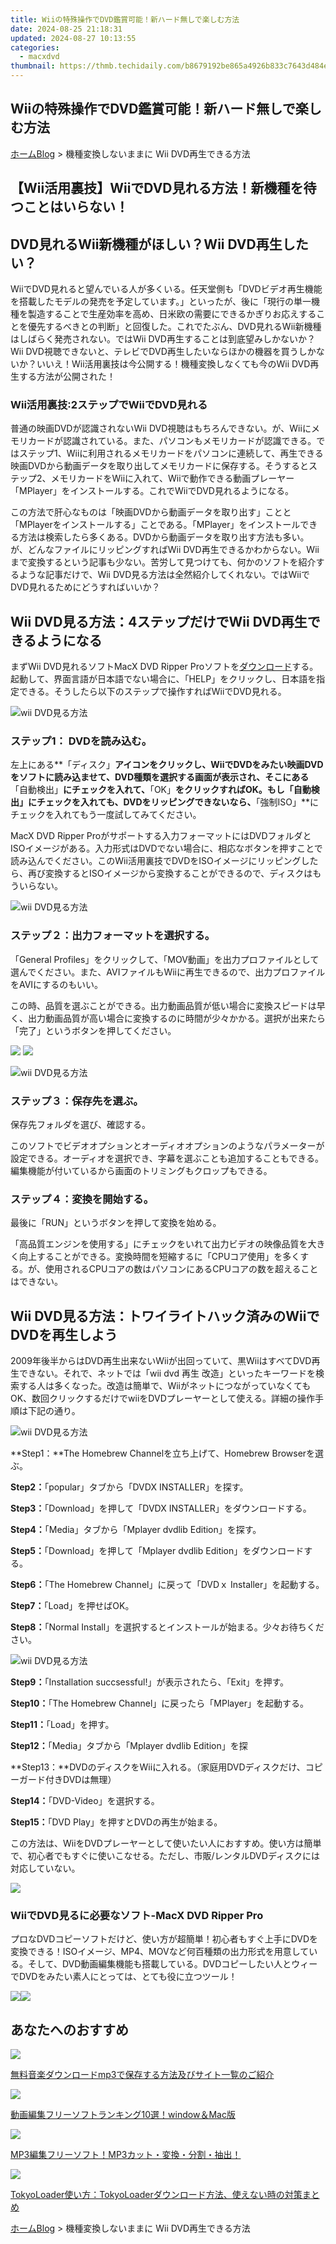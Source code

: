 ```yaml
---
title: Wiiの特殊操作でDVD鑑賞可能！新ハード無しで楽しむ方法
date: 2024-08-25 21:18:31
updated: 2024-08-27 10:13:55
categories:
  - macxdvd
thumbnail: https://thmb.techidaily.com/b8679192be865a4926b833c7643d484e4a5289f4dc9b662f4833af51354f1cda.jpg
---
```


## Wiiの特殊操作でDVD鑑賞可能！新ハード無しで楽しむ方法

[ホーム](https://tools.techidaily.com/macxdvd/products/)[Blog](https://tools.techidaily.com/macxdvd/products/) \> 機種変換しないままに Wii DVD再生できる方法

## 【Wii活用裏技】WiiでDVD見れる方法！新機種を待つことはいらない！

## DVD見れるWii新機種がほしい？Wii DVD再生したい？

WiiでDVD見れると望んでいる人が多くいる。任天堂側も「DVDビデオ再生機能を搭載したモデルの発売を予定しています。」といったが、後に「現行の単一機種を製造することで生産効率を高め、日米欧の需要にできるかぎりお応えすることを優先するべきとの判断」と回復した。これでたぶん、DVD見れるWii新機種はしばらく発売されない。ではWii DVD再生することは到底望みしかないか？Wii DVD視聴できないと、テレビでDVD再生したいならほかの機器を買うしかないか？いいえ！Wii活用裏技は今公開する！機種変換しなくても今のWii DVD再生する方法が公開された！

### Wii活用裏技:2ステップでWiiでDVD見れる

普通の映画DVDが認識されないWii DVD視聴はもちろんできない。が、Wiiにメモリカードが認識されている。また、パソコンもメモリカードが認識できる。ではステップ1、Wiiに利用されるメモリカードをパソコンに連続して、再生できる映画DVDから動画データを取り出してメモリカードに保存する。そうするとステップ2、メモリカードをWiiに入れて、Wiiで動作できる動画プレーヤー「MPlayer」をインストールする。これでWiiでDVD見れるようになる。

この方法で肝心なものは「映画DVDから動画データを取り出す」ことと「MPlayerをインストールする」ことである。「MPlayer」をインストールできる方法は検索したら多くある。DVDから動画データを取り出す方法も多い。が、どんなファイルにリッピングすればWii DVD再生できるかわからない。Wiiまで変換するという記事も少ない。苦労して見つけても、何かのソフトを紹介するような記事だけで、Wii DVD見る方法は全然紹介してくれない。ではWiiでDVD見れるためにどうすればいいか？



## Wii DVD見る方法：4ステップだけでWii DVD再生できるようになる

まずWii DVD見れるソフトMacX DVD Ripper Proソフトを[ダウンロード](https://tools.techidaily.com/macxdvd/products/)する。起動して、界面言語が日本語でない場合に、「HELP」をクリックし、日本語を指定できる。そうしたら以下のステップで操作すればWiiでDVD見れる。

![wii DVD見る方法](https://www.macxdvd.com/blog/img/how-to-play-dvd-on-wii-052901.jpg) 

### ステップ1： DVDを読み込む。

左上にある**「ディスク」**アイコンをクリックし、WiiでDVDをみたい映画DVDをソフトに読み込ませて、DVD種類を選択する画面が表示され、そこにある**「自動検出」**にチェックを入れて、**「OK」**をクリックすればOK。もし「自動検出」にチェックを入れても、DVDをリッピングできないなら、**「強制ISO」**にチェックを入れてもう一度試してみてください。

MacX DVD Ripper Proがサポートする入力フォーマットにはDVDフォルダとISOイメージがある。入力形式はDVDでない場合に、相応なボタンを押すことで読み込んでください。このWii活用裏技でDVDをISOイメージにリッピングしたら、再び変換するとISOイメージから変換することができるので、ディスクはもういらない。



![wii DVD見る方法](https://www.macxdvd.com/blog/img/drp-zld-0118-01.jpg) 

### ステップ２：出力フォーマットを選択する。

「General Profiles」をクリックして、「MOV動画」を出力プロファイルとして選んでください。また、AVIファイルもWiiに再生できるので、出力プロファイルをAVIにするのもいい。

この時、品質を選ぶことができる。出力動画品質が低い場合に変換スピードは早く、出力動画品質が高い場合に変換するのに時間が少々かかる。選択が出来たら「完了」というボタンを押してください。

  
[![](https://www.macxdvd.com/blog/new-fourteen/mpro.png)](https://tools.techidaily.com/macxdvd/products/) [![](https://www.macxdvd.com/blog/new-fourteen/wpro.png)](https://tools.techidaily.com/macxdvd/products/) 



![wii DVD見る方法](https://www.macxdvd.com/blog/img/drp-zld-0806-04.jpg) 

### ステップ３：保存先を選ぶ。

保存先フォルダを選び、確認する。

このソフトでビデオオプションとオーディオオプションのようなパラメーターが設定できる。オーディオを選択でき、字幕を選ぶことも追加することもできる。編集機能が付いているから画面のトリミングもクロップもできる。

### ステップ４：変換を開始する。

最後に「RUN」というボタンを押して変換を始める。

「高品質エンジンを使用する」にチェックをいれて出力ビデオの映像品質を大きく向上することができる。変換時間を短縮するに「CPUコア使用」を多くする。が、使用されるCPUコアの数はパソコンにあるCPUコアの数を超えることはできない。



## Wii DVD見る方法：トワイライトハック済みのWiiでDVDを再生しよう

2009年後半からはDVD再生出来ないWiiが出回っていて、黒WiiはすべてDVD再生できない。それで、ネットでは「wii dvd 再生 改造」といったキーワードを検索する人は多くなった。改造は簡単で、WiiがネットにつながっていなくてもOK、数回クリックするだけでwiiをDVDプレーヤーとして使える。詳細の操作手順は下記の通り。

![wii DVD見る方法](https://www.macxdvd.com/blog/img/play-dvd-on-wii-0529-01.jpg) 

**Step1：**The Homebrew Channelを立ち上げて、Homebrew Browserを選ぶ。

**Step2：**「popular」タブから「DVDX INSTALLER」を探す。

**Step3：**「Download」を押して「DVDX INSTALLER」をダウンロードする。

**Step4：**「Media」タブから「Mplayer dvdlib Edition」を探す。

**Step5：**「Download」を押して「Mplayer dvdlib Edition」をダウンロードする。

**Step6：**「The Homebrew Channel」に戻って「DVDｘ Installer」を起動する。

**Step7：**「Load」を押せばOK。

**Step8：**「Normal Install」を選択するとインストールが始まる。少々お待ちください。



![wii DVD見る方法](https://www.macxdvd.com/blog/img/play-dvd-on-wii-0529-02.jpg) 

**Step9：**「Installation succsessful!」が表示されたら、「Exit」を押す。

**Step10：**「The Homebrew Channel」に戻ったら「MPlayer」を起動する。

**Step11：**「Load」を押す。

**Step12：**「Media」タブから「Mplayer dvdlib Edition」を探

**Step13：**DVDのディスクをWiiに入れる。（家庭用DVDディスクだけ、コピーガード付きDVDは無理）

**Step14：**「DVD-Video」を選択する。

**Step15：**「DVD Play」を押すとDVDの再生が始まる。

この方法は、WiiをDVDプレーヤーとして使いたい人におすすめ。使い方は簡単で、初心者でもすぐに使いこなせる。ただし、市販/レンタルDVDディスクには対応していない。



![](https://www.macxdvd.com/blog/../seoimage/dvd-ripperu.png) 

###  WiiでDVD見るに必要なソフト-MacX DVD Ripper Pro

プロなDVDコピーソフトだけど、使い方が超簡単！初心者もすぐ上手にDVDを変換できる！ISOイメージ、MP4、MOVなど何百種類の出力形式を用意している。そして、DVD動画編集機能も搭載している。DVDコピーしたい人とウィーでDVDをみたい素人にとっては、とても役に立つツール！

[![](https://www.macxdvd.com/blog/new-fourteen/mac.png)](https://tools.techidaily.com/macxdvd/products/)[![](https://www.macxdvd.com/blog/new-fourteen/winx.png)](https://tools.techidaily.com/macxdvd/products/)



## あなたへのおすすめ

![](https://www.macxdvd.com/blog/img/midi-20170518-02.jpg) 

[無料音楽ダウンロードmp3で保存する方法及びサイト一覧のご紹介](https://tools.techidaily.com/macxdvd/products/)

![](https://www.macxdvd.com/blog/img/mv-zld-180621-04.jpg) 

[動画編集フリーソフトランキング10選！window＆Mac版](https://tools.techidaily.com/macxdvd/products/)

![](https://www.macxdvd.com/blog/img/mp3-edit-free-1212.jpg) 

[MP3編集フリーソフト！MP3カット・変換・分割・抽出！](https://tools.techidaily.com/macxdvd/products/)

![](https://www.macxdvd.com/blog/img/suteki-tokyo-loader-user-guide-zld.jpg) 

[TokyoLoader使い方：TokyoLoaderダウンロード方法、使えない時の対策まとめ](https://tools.techidaily.com/macxdvd/products/)



[ホーム](https://tools.techidaily.com/macxdvd/products/)[Blog](https://tools.techidaily.com/macxdvd/products/) \> 機種変換しないままに Wii DVD再生できる方法

<ins class="adsbygoogle"
     style="display:block"
     data-ad-format="autorelaxed"
     data-ad-client="ca-pub-7571918770474297"
     data-ad-slot="1223367746"></ins>



<ins class="adsbygoogle"
     style="display:block"
     data-ad-client="ca-pub-7571918770474297"
     data-ad-slot="8358498916"
     data-ad-format="auto"
     data-full-width-responsive="true"></ins>
